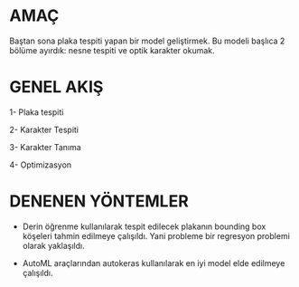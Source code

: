 # AMAÇ

Baştan sona plaka tespiti yapan bir model geliştirmek. Bu modeli başlıca 2 bölüme ayırdık: nesne tespiti ve optik karakter okumak. 

# GENEL AKIŞ

1- Plaka tespiti

2- Karakter Tespiti

3- Karakter Tanıma

4- Optimizasyon


# DENENEN YÖNTEMLER

- Derin öğrenme kullanılarak tespit edilecek plakanın bounding box köşeleri tahmin edilmeye çalışıldı. Yani probleme bir regresyon problemi olarak yaklaşıldı.

- AutoML araçlarından autokeras kullanılarak en iyi model elde edilmeye çalışıldı.

